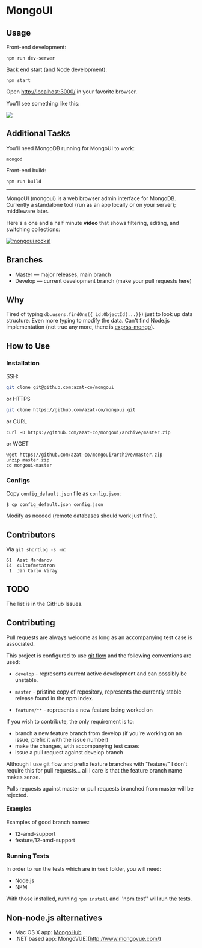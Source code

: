 # MongoUI


## Usage

Front-end development:

```
npm run dev-server
```

Back end start (and Node development):

```
npm start
```


Open <http://localhost:3000/> in your favorite browser.

You'll see something like this:

[![](https://raw.githubusercontent.com/azat-co/mongoui/master/demo-image.png)](https://raw.githubusercontent.com/azat-co/mongoui/master/demo.mp4)



## Additional Tasks



You'll need MongoDB running for MongoUI to work:

```
mongod
```



Front-end build:

```
npm run build
```


---

MongoUI (mongoui) is a web browser admin interface for MongoDB. Currently a standalone tool (run as an app locally or on your server); middleware later.

Here's a one and a half minute **video** that shows filtering, editing, and switching collections:

[![mongoui rocks!](http://img.youtube.com/vi/l8Rfpow0f9A/0.jpg)](http://www.youtube.com/watch?v=l8Rfpow0f9A)


## Branches

* Master — major releases, main branch
* Develop — current development branch (make your pull requests here)


## Why

Tired of typing `db.users.findOne({_id:ObjectId(...)})` just to look up data structure. Even more typing to modify the data. Can't find Node.js implementation (not true any more, there is [exprss-mongo](https://github.com/andzdroid/mongo-express)).


## How to Use

### Installation

SSH:

```bash
git clone git@github.com:azat-co/mongoui
```

or HTTPS

```bash
git clone https://github.com/azat-co/mongoui.git
```

or CURL

```
curl -O https://github.com/azat-co/mongoui/archive/master.zip
```

or WGET

```
wget https://github.com/azat-co/mongoui/archive/master.zip
unzip master.zip
cd mongoui-master
```

### Configs

Copy `config_default.json` file as `config.json`:

```
$ cp config_default.json config.json
```

Modify as needed (remote databases should work just fine!).




## Contributors

Via `git shortlog -s -n`:

    61  Azat Mardanov
    14  cultofmetatron
     1  Jan Carlo Viray



## TODO

The list is in the GitHub Issues.

## Contributing


Pull requests are always welcome as long as an accompanying test case is
associated.

This project is configured to use [git
flow](https://github.com/nvie/gitflow/) and the following conventions
are used:

* ``develop`` - represents current active development and can possibly be
  unstable.

* ``master`` - pristine copy of repository, represents the currently
  stable release found in the npm index.

* ``feature/**`` - represents a new feature being worked on

If you wish to contribute, the only requirement is to:

- branch a new feature branch from develop (if you're working on an
  issue, prefix it with the issue number)
- make the changes, with accompanying test cases
- issue a pull request against develop branch

Although I use git flow and prefix feature branches with "feature/" I
don't require this for pull requests... all I care is that the feature
branch name makes sense.

Pulls requests against master or pull requests branched from master will
be rejected.

#### Examples

Examples of good branch names:

* 12-amd-support
* feature/12-amd-support


### Running Tests

In order to run the tests which are in `test` folder, you will need:

* Node.js
* NPM

With those installed, running `npm install` and ''npm test'' will run the tests.


## Non-node.js alternatives

* Mac OS X app: [MongoHub](http://mongohub.todayclose.com/)
* .NET based app: MongoVUE](http://www.mongovue.com/)
